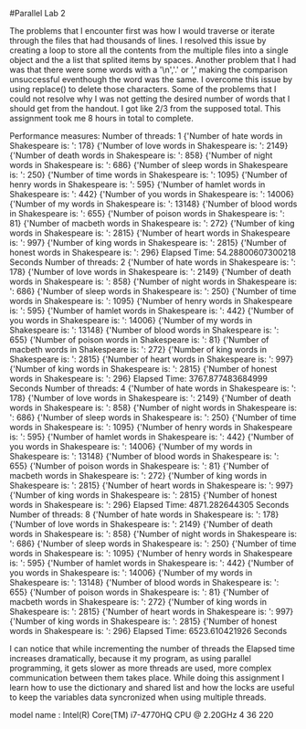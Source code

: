 #Parallel Lab 2

The problems that I encounter first was how I would traverse or iterate through the files that had thousands of lines.
I resolved this issue by creating a loop to store all the contents from the multiple files into a single object and the a list that splited items by spaces.
Another problem that I had was that there were some words with a '\n','.' or ',' making the comparison unsuccessful eventhough the word was the same.
I overcome this issue by using replace() to delete those characters.
Some of the problems that I could not resolve why I was not getting the desired number of words that I should get from the handout. 
I got like 2/3 from the supposed total.
This assignment took me 8 hours in total to complete.

Performance measures:
Number of threads: 1
{'Number of hate words in Shakespeare is: ': 178}
{'Number of love words in Shakespeare is: ': 2149}
{'Number of death words in Shakespeare is: ': 858}
{'Number of night words in Shakespeare is: ': 686}
{'Number of sleep words in Shakespeare is: ': 250}
{'Number of time words in Shakespeare is: ': 1095}
{'Number of henry words in Shakespeare is: ': 595}
{'Number of hamlet words in Shakespeare is: ': 442}
{'Number of you words in Shakespeare is: ': 14006}
{'Number of my words in Shakespeare is: ': 13148}
{'Number of blood words in Shakespeare is: ': 655}
{'Number of poison words in Shakespeare is: ': 81}
{'Number of macbeth words in Shakespeare is: ': 272}
{'Number of king words in Shakespeare is: ': 2815}
{'Number of heart words in Shakespeare is: ': 997}
{'Number of king words in Shakespeare is: ': 2815}
{'Number of honest words in Shakespeare is: ': 296}
Elapsed Time: 54.28800607300218 Seconds
Number of threads: 2
{'Number of hate words in Shakespeare is: ': 178}
{'Number of love words in Shakespeare is: ': 2149}
{'Number of death words in Shakespeare is: ': 858}
{'Number of night words in Shakespeare is: ': 686}
{'Number of sleep words in Shakespeare is: ': 250}
{'Number of time words in Shakespeare is: ': 1095}
{'Number of henry words in Shakespeare is: ': 595}
{'Number of hamlet words in Shakespeare is: ': 442}
{'Number of you words in Shakespeare is: ': 14006}
{'Number of my words in Shakespeare is: ': 13148}
{'Number of blood words in Shakespeare is: ': 655}
{'Number of poison words in Shakespeare is: ': 81}
{'Number of macbeth words in Shakespeare is: ': 272}
{'Number of king words in Shakespeare is: ': 2815}
{'Number of heart words in Shakespeare is: ': 997}
{'Number of king words in Shakespeare is: ': 2815}
{'Number of honest words in Shakespeare is: ': 296}
Elapsed Time: 3767.877483684999 Seconds
Number of threads: 4
{'Number of hate words in Shakespeare is: ': 178}
{'Number of love words in Shakespeare is: ': 2149}
{'Number of death words in Shakespeare is: ': 858}
{'Number of night words in Shakespeare is: ': 686}
{'Number of sleep words in Shakespeare is: ': 250}
{'Number of time words in Shakespeare is: ': 1095}
{'Number of henry words in Shakespeare is: ': 595}
{'Number of hamlet words in Shakespeare is: ': 442}
{'Number of you words in Shakespeare is: ': 14006}
{'Number of my words in Shakespeare is: ': 13148}
{'Number of blood words in Shakespeare is: ': 655}
{'Number of poison words in Shakespeare is: ': 81}
{'Number of macbeth words in Shakespeare is: ': 272}
{'Number of king words in Shakespeare is: ': 2815}
{'Number of heart words in Shakespeare is: ': 997}
{'Number of king words in Shakespeare is: ': 2815}
{'Number of honest words in Shakespeare is: ': 296}
Elapsed Time: 4871.282644305 Seconds
Number of threads: 8
{'Number of hate words in Shakespeare is: ': 178}
{'Number of love words in Shakespeare is: ': 2149}
{'Number of death words in Shakespeare is: ': 858}
{'Number of night words in Shakespeare is: ': 686}
{'Number of sleep words in Shakespeare is: ': 250}
{'Number of time words in Shakespeare is: ': 1095}
{'Number of henry words in Shakespeare is: ': 595}
{'Number of hamlet words in Shakespeare is: ': 442}
{'Number of you words in Shakespeare is: ': 14006}
{'Number of my words in Shakespeare is: ': 13148}
{'Number of blood words in Shakespeare is: ': 655}
{'Number of poison words in Shakespeare is: ': 81}
{'Number of macbeth words in Shakespeare is: ': 272}
{'Number of king words in Shakespeare is: ': 2815}
{'Number of heart words in Shakespeare is: ': 997}
{'Number of king words in Shakespeare is: ': 2815}
{'Number of honest words in Shakespeare is: ': 296}
Elapsed Time: 6523.610421926 Seconds

I can notice that while incrementing the number of threads the Elapsed time increases dramatically, because it my program, as using parallel programming, 
it gets slower as more threads are used, more complex communication between them takes place.
While doing this assignment I learn how to use the dictionary and shared list and how the locks are useful to keep the variables data syncronized when using
multiple threads. 


model name      : Intel(R) Core(TM) i7-4770HQ CPU @ 2.20GHz
      4      36     220
